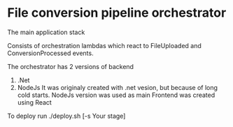 # File conversion pipeline orchestrator

The main application stack

Consists of orchestration lambdas which react to FileUploaded and ConversionProcessed events.

The orchestrator has 2 versions of backend 
1. .Net
2. NodeJs
It was originaly created with .net vesion, but because of long cold starts. NodeJs version was used as main
Frontend was created using React

To deploy run 
./deploy.sh [-s Your stage]
